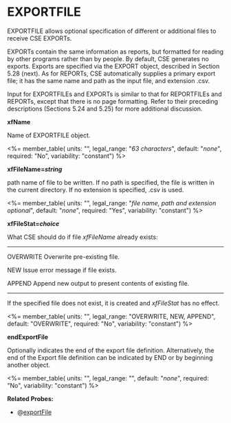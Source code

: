 # EXPORTFILE

EXPORTFILE allows optional specification of different or additional files to receive CSE EXPORTs.

EXPORTs contain the same information as reports, but formatted for reading by other programs rather than by people. By default, CSE generates no exports. Exports are specified via the EXPORT object, described in Section 5.28 (next). As for REPORTs, CSE automatically supplies a primary export file; it has the same name and path as the input file, and extension .csv.

Input for EXPORTFILEs and EXPORTs is similar to that for REPORTFILEs and REPORTs, except that there is no page formatting. Refer to their preceding descriptions (Sections 5.24 and 5.25) for more additional discussion.

**xfName**

Name of EXPORTFILE object.

<%= member_table(
  units: "",
  legal_range: "*63 characters*",
  default: "*none*",
  required: "No",
  variability: "constant")
  %>

**xfFileName=*string***

path name of file to be written. If no path is specified, the file is written in the current directory. If no extension is specified, .csv is used.

<%= member_table(
  units: "",
  legal_range: "*file name, path and extension optional*",
  default: "*none*",
  required: "Yes",
  variability: "constant")
  %>

**xfFileStat=*choice***

What CSE should do if file *xfFileName* already exists:

  ----------------- ----------------------------------------------------
  OVERWRITE         Overwrite pre-existing file.

  NEW               Issue error message if file exists.

  APPEND            Append new output to present contents of existing
                    file.
  ----------------- ----------------------------------------------------

If the specified file does not exist, it is created and *xfFileStat* has no effect.

<%= member_table(
  units: "",
  legal_range: "OVERWRITE, NEW, APPEND",
  default: "OVERWRITE",
  required: "No",
  variability: "constant")
  %>

**endExportFile**

Optionally indicates the end of the export file definition. Alternatively, the end of the Export file definition can be indicated by END or by beginning another object.

<%= member_table(
  units: "",
  legal_range: "",
  default: "*none*",
  required: "No",
  variability: "constant")
  %>

**Related Probes:**

- @[exportFile](#p_exportfile)
